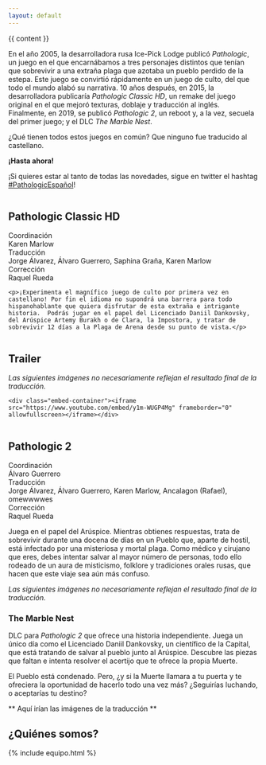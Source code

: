 ```yaml
---
layout: default
---
```


{{ content }}

En el año 2005, la desarrolladora rusa Ice-Pick Lodge publicó *Pathologic*, un juego en el que encarnábamos a tres personajes distintos que tenían que sobrevivir a una extraña plaga que azotaba un pueblo perdido de la estepa. Este juego se convirtió rápidamente en un juego de culto, del que todo el mundo alabó su narrativa. 10 años después, en 2015, la desarrolladora publicaría *Pathologic Classic HD*, un remake del juego original en el que mejoró texturas, doblaje y traducción al inglés. Finalmente, en 2019, se publicó *Pathologic 2*, un reboot y, a la vez, secuela del primer juego; y el DLC *The Marble Nest*.

¿Qué tienen todos estos juegos en común? Que ninguno fue traducido al castellano.

**¡Hasta ahora!**

¡Si quieres estar al tanto de todas las novedades, sigue en twitter el hashtag [#PathologicEspañol](https://twitter.com/hashtag/PathologicEspañol)!

<div class="ui stackable two column grid">
  <div class="column">
    <h2 class="ui header">Pathologic Classic HD</h2>
    <div class="ui list">
      <div class="item">
        <div class="header">Coordinación</div>
        Karen Marlow
      </div>
      <div class="item">
        <div class="header">Traducción</div>
        Jorge Álvarez, Álvaro Guerrero, Saphina Graña, Karen Marlow
      </div>
      <div class="item">
        <div class="header">Corrección</div>
        Raquel Rueda
      </div>
    </div>

    <p>¡Experimenta el magnífico juego de culto por primera vez en castellano! Por fin el idioma no supondrá una barrera para todo hispanohablante que quiera disfrutar de esta extraña e intrigante historia.  Podrás jugar en el papel del Licenciado Daniil Dankovsky, del Arúspice Artemy Burakh o de Clara, la Impostora, y tratar de sobrevivir 12 días a la Plaga de Arena desde su punto de vista.</p>
  </div>
  <div class="column">
    <h2 class="ui header">Trailer</h2>
    <p><em>Las siguientes imágenes no necesariamente reflejan el resultado final de la traducción.</em></p>

    <div class="embed-container"><iframe src="https://www.youtube.com/embed/y1m-WUGP4Mg" frameborder="0" allowfullscreen></iframe></div>
  </div>
</div>

## Pathologic 2

<div class="ui list">
  <div class="item">
    <div class="header">Coordinación</div>
    Álvaro Guerrero
  </div>
  <div class="item">
    <div class="header">Traducción</div>
    Jorge Álvarez, Álvaro Guerrero, Karen Marlow, Ancalagon (Rafael), omewwwwes
  </div>
  <div class="item">
    <div class="header">Corrección</div>
    Raquel Rueda
  </div>
</div>

Juega en el papel del Arúspice. Mientras obtienes respuestas, trata de sobrevivir durante una docena de días en un Pueblo que, aparte de hostil, está infectado por una misteriosa y mortal plaga. Como médico y cirujano que eres, debes intentar salvar al mayor número de personas, todo ello rodeado de un aura de misticismo, folklore y tradiciones orales rusas, que hacen que este viaje sea aún más confuso.

*Las siguientes imágenes no necesariamente reflejan el resultado final de la traducción.*

### The Marble Nest
DLC para *Pathologic 2* que ofrece una historia independiente. Juega un único día como el Licenciado Daniil Dankovsky, un científico de la Capital, que está tratando de salvar al pueblo junto al Arúspice. Descubre las piezas que faltan e intenta resolver el acertijo que te ofrece la propia Muerte.

El Pueblo está condenado. Pero, ¿y si la Muerte llamara a tu puerta y te ofreciera la oportunidad de hacerlo todo una vez más? ¿Seguirías luchando, o aceptarías tu destino?

** Aquí irían las imágenes de la traducción ** 

<h2 id="equipo">¿Quiénes somos?</h2>

{% include equipo.html %}